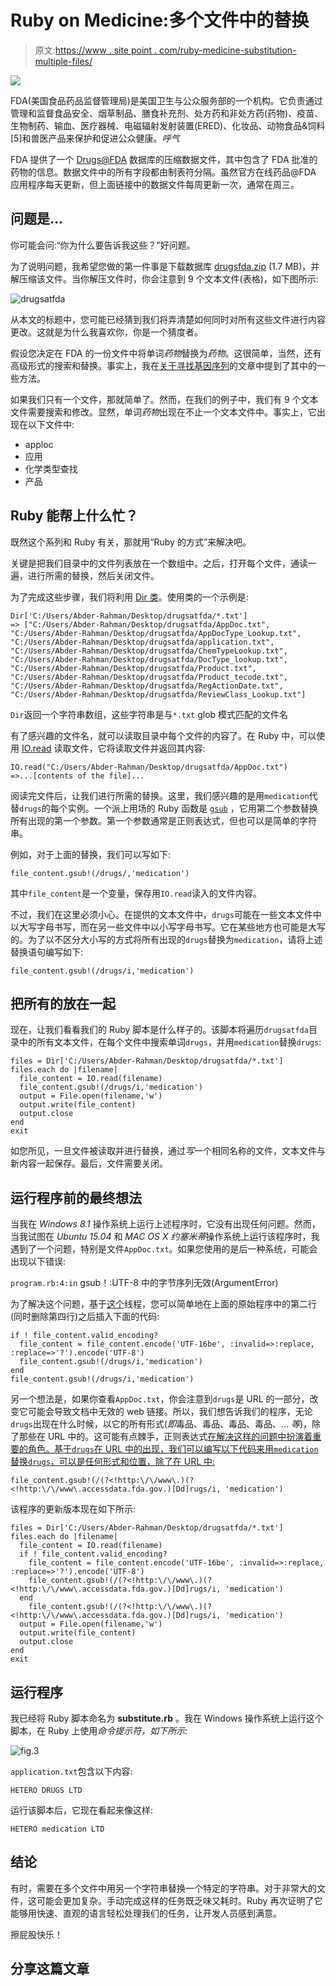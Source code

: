 # Ruby on Medicine:多个文件中的替换

> 原文:[https://www . site point . com/ruby-medicine-substitution-multiple-files/](https://www.sitepoint.com/ruby-medicine-substitution-multiple-files/)

![](../Images/0f87c324c1d467defe975de32f86096a.png)

FDA(美国食品药品监督管理局)是美国卫生与公众服务部的一个机构。它负责通过管理和监督食品安全、烟草制品、膳食补充剂、处方药和非处方药(药物)、疫苗、生物制药、输血、医疗器械、电磁辐射发射装置(ERED)、化妆品、动物食品&饲料[5]和兽医产品来保护和促进公众健康。*呼气*

FDA 提供了一个 [Drugs@FDA](http://www.fda.gov/Drugs/InformationOnDrugs/ucm079750.htm) 数据库的压缩数据文件，其中包含了 FDA 批准的药物的信息。数据文件中的所有字段都由制表符分隔。虽然官方在线药品@FDA 应用程序每天更新，但上面链接中的数据文件每周更新一次，通常在周三。

## 问题是…

你可能会问:“你为什么要告诉我这些？”好问题。

为了说明问题，我希望您做的第一件事是下载数据库 [drugsfda.zip](http://www.fda.gov/downloads/Drugs/InformationOnDrugs/UCM054599.zip) (1.7 MB)，并解压缩该文件。当你解压文件时，你会注意到 9 个文本文件(表格)，如下图所示:

![drugsatfda](../Images/32a12f0278314a48d6296672d58d0f14.png)

从本文的标题中，您可能已经猜到我们将弄清楚如何同时对所有这些文件进行内容更改。这就是为什么我喜欢你，你是一个猜度者。

假设您决定在 FDA 的一份文件中将单词*药物*替换为*药物*。这很简单，当然，还有高级形式的搜索和替换。事实上，我在[关于寻找基因序列](https://www.sitepoint.com/ruby-medicine-hunting-gene-sequence/)的文章中提到了其中的一些方法。

如果我们只有一个文件，那就简单了。然而，在我们的例子中，我们有 9 个文本文件需要搜索和修改。显然，单词*药物*出现在不止一个文本文件中。事实上，它出现在以下文件中:

*   apploc
*   应用
*   化学类型查找
*   产品

## Ruby 能帮上什么忙？

既然这个系列和 Ruby 有关，那就用“Ruby 的方式”来解决吧。

关键是把我们目录中的文件列表放在一个数组中。之后，打开每个文件，通读一遍，进行所需的替换，然后关闭文件。

为了完成这些步骤，我们将利用 [Dir 类](http://ruby-doc.com/docs/ProgrammingRuby/html/ref_c_dir.html)。使用类的一个示例是:

```
Dir['C:/Users/Abder-Rahman/Desktop/drugsatfda/*.txt']
=> ["C:/Users/Abder-Rahman/Desktop/drugsatfda/AppDoc.txt", "C:/Users/Abder-Rahman/Desktop/drugsatfda/AppDocType_Lookup.txt", "C:/Users/Abder-Rahman/Desktop/drugsatfda/application.txt", "C:/Users/Abder-Rahman/Desktop/drugsatfda/ChemTypeLookup.txt", "C:/Users/Abder-Rahman/Desktop/drugsatfda/DocType_lookup.txt", "C:/Users/Abder-Rahman/Desktop/drugsatfda/Product.txt", "C:/Users/Abder-Rahman/Desktop/drugsatfda/Product_tecode.txt", "C:/Users/Abder-Rahman/Desktop/drugsatfda/RegActionDate.txt", "C:/Users/Abder-Rahman/Desktop/drugsatfda/ReviewClass_Lookup.txt"]
```

`Dir`返回一个字符串数组，这些字符串是与`*.txt` glob 模式匹配的文件名

有了感兴趣的文件名，就可以读取目录中每个文件的内容了。在 Ruby 中，可以使用 [IO.read](http://ruby-doc.org/core-2.0.0/IO.html#method-c-read) 读取文件，它将读取文件并返回其内容:

```
IO.read("C:/Users/Abder-Rahman/Desktop/drugsatfda/AppDoc.txt")
=>...[contents of the file]...
```

阅读完文件后，让我们进行所需的替换。这里，我们感兴趣的是用`medication`代替`drugs`的每个实例。一个派上用场的 Ruby 函数是 [`gsub`](http://ruby-doc.org/core-2.1.4/String.html#method-i-gsub) ，它用第二个参数替换所有出现的第一个参数。第一个参数通常是正则表达式，但也可以是简单的字符串。

例如，对于上面的替换，我们可以写如下:

```
file_content.gsub!(/drugs/,'medication')
```

其中`file_content`是一个变量，保存用`IO.read`读入的文件内容。

不过，我们在这里必须小心。在提供的文本文件中，`drugs`可能在一些文本文件中以大写字母书写，而在另一些文件中以小写字母书写。它在某些地方也可能是大写的。为了以不区分大小写的方式将所有出现的`drugs`替换为`medication`，请将上述替换语句编写如下:

```
file_content.gsub!(/drugs/i,'medication')
```

## 把所有的放在一起

现在，让我们看看我们的 Ruby 脚本是什么样子的。该脚本将遍历`drugsatfda`目录中的所有文本文件，在每个文件中搜索单词`drugs`，并用`medication`替换`drugs`:

```
files = Dir['C:/Users/Abder-Rahman/Desktop/drugsatfda/*.txt']
files.each do |filename|
  file_content = IO.read(filename)
  file_content.gsub!(/drugs/i,'medication')
  output = File.open(filename,'w')
  output.write(file_content)
  output.close
end
exit
```

如您所见，一旦文件被读取并进行替换，通过*写*一个相同名称的文件，文本文件与新内容一起保存。最后，文件需要关闭。

## 运行程序前的最终想法

当我在 *Windows 8.1* 操作系统上运行上述程序时，它没有出现任何问题。然而，当我试图在 *Ubuntu 15.04* 和 *MAC OS X 约塞米蒂*操作系统上运行该程序时，我遇到了一个问题，特别是文件`AppDoc.txt`。如果您使用的是后一种系统，可能会出现以下错误:

`program.rb:4:in` gsub！:UTF-8 中的字节序列无效(ArgumentError)

为了解决这个问题，基于[这个](http://stackoverflow.com/questions/24036821/ruby-2-0-0-stringmatch-argumenterror-invalid-byte-sequence-in-utf-8)线程，您可以简单地在上面的原始程序中的第二行(同时删除第四行)之后插入下面的代码:

```
if ! file_content.valid_encoding?
  file_content = file_content.encode('UTF-16be', :invalid=>:replace, :replace=>'?').encode('UTF-8')
  file_content.gsub!(/drugs/i,'medication')
end
file_content.gsub!(/drugs/i,'medication')
```

另一个想法是，如果你查看`AppDoc.txt`，你会注意到`drugs`是 URL 的一部分，改变它可能会导致文档中无效的 web 链接。所以，我们想告诉我们的程序，无论`drugs`出现在什么时候，以它的所有形式(*即*毒品、毒品、毒品、毒品、… *等*)，除了那些在 URL 中的。这可能有点棘手，正则表达式[在解决这样的问题中扮演着重要的角色。基于`drugs`在 URL 中的出现，我们可以编写以下代码来用`medication`替换`drugs`，可以是任何形式和位置，除了在 URL 中:](https://www.sitepoint.com/ruby-medicine-hunting-gene-sequence/)

```
file_content.gsub!(/(?<!http:\/\/www\.)(?<!http:\/\/www\.accessdata.fda.gov.)[Dd]rugs/i, 'medication')
```

该程序的更新版本现在如下所示:

```
files = Dir['C:/Users/Abder-Rahman/Desktop/drugsatfda/*.txt']
files.each do |filename|
  file_content = IO.read(filename)
  if ! file_content.valid_encoding?
    file_content = file_content.encode('UTF-16be', :invalid=>:replace, :replace=>'?').encode('UTF-8')
    file_content.gsub!(/(?<!http:\/\/www\.)(?<!http:\/\/www\.accessdata.fda.gov.)[Dd]rugs/i, 'medication')
  end
    file_content.gsub!(/(?<!http:\/\/www\.)(?<!http:\/\/www\.accessdata.fda.gov.)[Dd]rugs/i, 'medication')
  output = File.open(filename,'w')
  output.write(file_content)
  output.close
end
exit
```

## 运行程序

我已经将 Ruby 脚本命名为 **substitute.rb** 。我在 Windows 操作系统上运行这个脚本，在 Ruby 上使用*命令提示符，如下所示:*

![fig.3](../Images/289ec5c2955051e127211582f35e352a.png)

`application.txt`包含以下内容:

```
HETERO DRUGS LTD
```

运行该脚本后，它现在看起来像这样:

```
HETERO medication LTD
```

## 结论

有时，需要在多个文件中用另一个字符串替换一个特定的字符串。对于非常大的文件，这可能会更加复杂。手动完成这样的任务既乏味又耗时。Ruby 再次证明了它能够用快速、直观的语言轻松处理我们的任务，让开发人员感到满意。

擦屁股快乐！

## 分享这篇文章